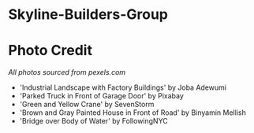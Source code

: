 # Skyline-Builders-Group


# Photo Credit
*All photos sourced from pexels.com*
* 'Industrial Landscape with Factory Buildings' by Joba Adewumi
* 'Parked Truck in Front of Garage Door' by Pixabay
* 'Green and Yellow Crane' by SevenStorm
* 'Brown and Gray Painted House in Front of Road' by Binyamin Mellish
* 'Bridge over Body of Water' by FollowingNYC